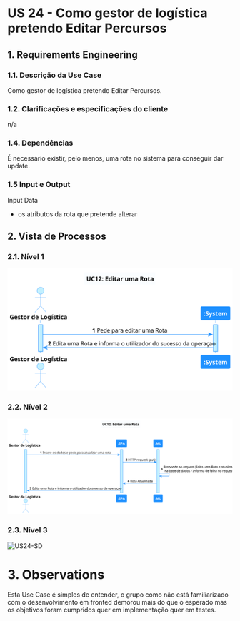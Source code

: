 # US 24 - Como gestor de logística pretendo Editar Percursos

## 1. Requirements Engineering

### 1.1. Descrição da Use Case

Como gestor de logística pretendo Editar Percursos.

### 1.2. Clarificações e especificações do cliente

n/a

### 1.4. Dependências

É necessário existir, pelo menos, uma rota no sistema para conseguir dar update.

### 1.5 Input e Output

Input Data
  	
* os atributos da rota que pretende alterar


## 2. Vista de Processos

### 2.1. Nível 1

![US12-SSD](../diagramas/nivel1/ML/UC12__Editar_uma_Rota.svg)

### 2.2. Nível 2

![US12-SSD](../diagramas/nivel2/ML/UC12__Editar_uma_Rota.svg)

### 2.3. Nível 3

![US24-SD](../diagramas/nivel3/SPA/US24__Como_gestor_de_frota_pretendo_editar_um_percurso_entre_dois_armazéns.svg)

# 3. Observations
Esta Use Case é simples de entender, o grupo como não está familiarizado com o desenvolvimento em fronted demorou mais do que o esperado mas os objetivos foram cumpridos quer em implementação quer em testes.